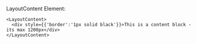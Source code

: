 LayoutContent Element:

```
<LayoutContent>
  <div style={{'border':'1px solid black'}}>This is a content block - its max 1200px</div>
</LayoutContent>
```
